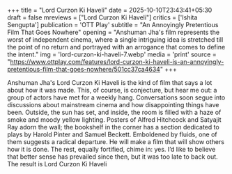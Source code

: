 +++
title = "Lord Curzon Ki Haveli"
date = 2025-10-10T23:43:41+05:30
draft = false
mreviews = ["Lord Curzon Ki Haveli"]
critics = ['Ishita Sengupta']
publication = 'OTT Play'
subtitle = "An Annoyingly Pretentious Film That Goes Nowhere"
opening = "Anshuman Jha's film represents the worst of independent cinema, where a single intriguing idea is stretched till the point of no return and portrayed with an arrogance that comes to define the intent."
img = 'lord-curzon-ki-haveli-7.webp'
media = 'print'
source = "https://www.ottplay.com/features/lord-curzon-ki-haveli-is-an-annoyingly-pretentious-film-that-goes-nowhere/501cc37ca4634"
+++

Anshuman Jha's Lord Curzon Ki Haveli is the kind of film that says a lot about how it was made. This, of course, is conjecture, but hear me out: a group of actors have met for a weekly hang. Conversations soon segue into discussions about mainstream cinema and how disappointing things have been. Outside, the sun has set, and inside, the room is filled with a haze of smoke and moody yellow lighting. Posters of Alfred Hitchcock and Satyajit Ray adorn the wall; the bookshelf in the corner has a section dedicated to plays by Harold Pinter and Samuel Beckett. Emboldened by fluids, one of them suggests a radical departure. He will make a film that will show others how it is done. The rest, equally fortified, chime in: yes. I’d like to believe that better sense has prevailed since then, but it was too late to back out. The result is Lord Curzon Ki Haveli
